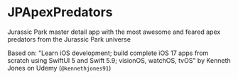 # JPApexPredators

Jurassic Park master detail app with the most awesome and feared apex predators from the Jurassic Park universe

Based on: "Learn iOS development; build complete iOS 17 apps from scratch using SwiftUI 5 and Swift 5.9; visionOS, watchOS, tvOS" by Kenneth Jones on Udemy (`@kennethjones91`)
